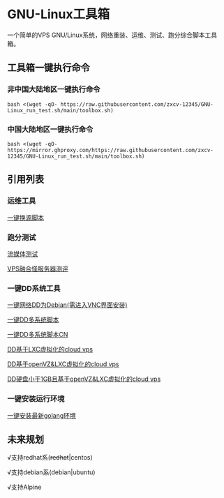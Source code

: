 # GNU-Linux工具箱
一个简单的VPS GNU/Linux系统，网络重装、运维、测试、跑分综合脚本工具箱。

## 工具箱一键执行命令

### 非中国大陆地区一键执行命令
```shell
bash <(wget -qO- https://raw.githubusercontent.com/zxcv-12345/GNU-Linux_run_test.sh/main/toolbox.sh)
```

### 中国大陆地区一键执行命令
```shell
bash <(wget -qO- https://mirror.ghproxy.com/https://raw.githubusercontent.com/zxcv-12345/GNU-Linux_run_test.sh/main/toolbox.sh)
```

## 引用列表
### 运维工具
[一键换源脚本](https://github.com/SuperManito/LinuxMirrors/main/ChangeMirrors.sh)
### 跑分测试
[流媒体测试](https://github.com/lmc999/RegionRestrictionCheck/main/check.sh)

[VPS融合怪服务器测评](https://github.com/spiritLHLS/ecs)
### 一键DD系统工具
[一键网络DD为Debian(需进入VNC界面安装)](https://github.com/AsenHu/Note/main/mini.sh)

[一键DD多系统脚本](https://raw.githubusercontent.com/bin456789/reinstall/main/reinstall.sh)

[一键DD多系统脚本CN](https://mirror.ghproxy.com/https://raw.githubusercontent.com/bin456789/reinstall/main/reinstall.sh)

[DD基于LXC虚拟化的cloud vps](https://raw.githubusercontent.com/AsenHu/Note/main/LXCuidd.sh)

[DD基于openVZ&LXC虚拟化的cloud vps](https://raw.githubusercontent.com/LloydAsp/OsMutation/main/OsMutation.sh)

[DD硬盘小于1GB且基于openVZ&LXC虚拟化的cloud vps](https://raw.githubusercontent.com/LloydAsp/OsMutation/main/OsMutationTight.sh)
### 一键安装运行环境
[一键安装最新golang环境](https://github.com/Jrohy/go-install)
## 未来规划
 √支持redhat系(~~redhat~~|centos)
 
 √支持debian系(debian|ubuntu)

 √支持Alpine
